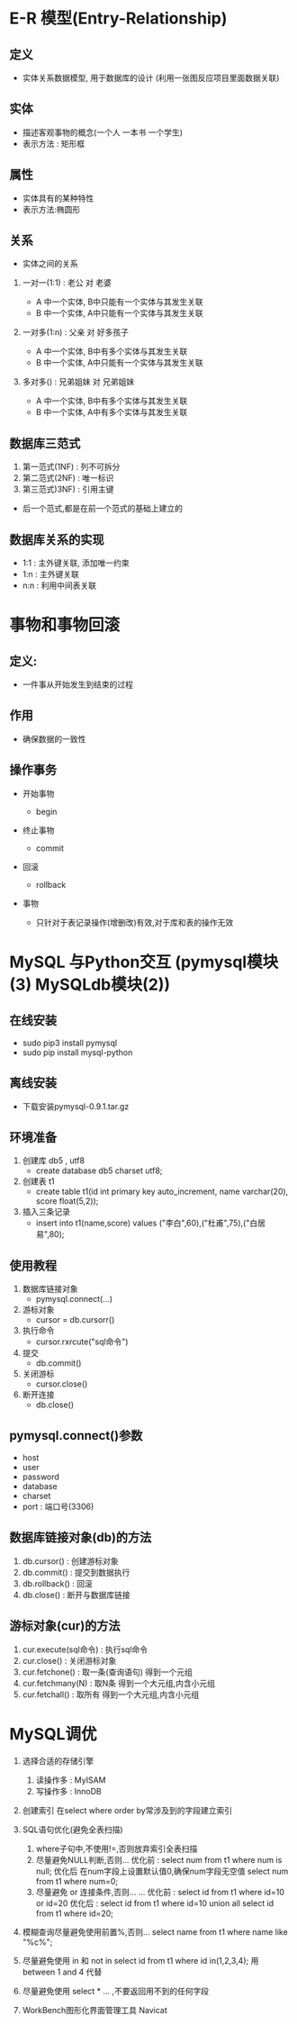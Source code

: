 # E-R 模型(Entry-Relationship)

## 定义
- 实体关系数据模型, 用于数据库的设计 (利用一张图反应项目里面数据关联)
## 实体
- 描述客观事物的概念(一个人 一本书 一个学生)
- 表示方法 : 矩形框
## 属性
- 实体具有的某种特性
- 表示方法:椭圆形
## 关系
- 实体之间的关系
1. 一对一(1:1) : 老公 对 老婆
    - A 中一个实体, B中只能有一个实体与其发生关联
    - B 中一个实体, A中只能有一个实体与其发生关联
2. 一对多(1:n) : 父亲 对 好多孩子
    - A 中一个实体, B中有多个实体与其发生关联
    - B 中一个实体, A中只能有一个实体与其发生关联

3. 多对多() : 兄弟姐妹 对 兄弟姐妹
    - A 中一个实体, B中有多个实体与其发生关联
    - B 中一个实体, A中有多个实体与其发生关联
## 数据库三范式
1. 第一范式(1NF) : 列不可拆分
2. 第二范式(2NF) : 唯一标识
3. 第三范式)3NF) : 引用主键
- 后一个范式,都是在前一个范式的基础上建立的

## 数据库关系的实现
- 1:1 : 主外键关联, 添加唯一约束
- 1:n : 主外键关联
- n:n : 利用中间表关联


# 事物和事物回滚

## 定义:
- 一件事从开始发生到结束的过程

## 作用
- 确保数据的一致性

## 操作事务
- 开始事物
    - begin

- 终止事物
    - commit
- 回滚
    - rollback

- 事物
    - 只针对于表记录操作(增删改)有效,对于库和表的操作无效


# MySQL 与Python交互 (pymysql模块(3) MySQLdb模块(2))

## 在线安装
- sudo pip3 install pymysql
- sudo pip install mysql-python
## 离线安装 
- 下载安装pymysql-0.9.1.tar.gz
## 环境准备 
1. 创建库 db5 , utf8
    - create database db5 charset utf8;
2. 创建表 t1
    - create table t1(id int primary key auto_increment, name varchar(20), score float(5,2));
3. 插入三条记录
    - insert into t1(name,score) values ("李白",60),("杜甫",75),("白居易",80);
## 使用教程
1. 数据库链接对象
    - pymysql.connect(...)
2. 游标对象 
    - cursor = db.cursorr()
3. 执行命令
    - cursor.rxrcute("sql命令")
4. 提交
    - db.commit()
5. 关闭游标
    - cursor.close()
6. 断开连接
    - db.close()

## pymysql.connect()参数
- host
- user
- password
- database
- charset
- port : 端口号(3306)

## 数据库链接对象(db)的方法
1. db.cursor() : 创建游标对象
2. db.commit() : 提交到数据执行
3. db.rollback() : 回滚
4. db.close()   : 断开与数据库链接

## 游标对象(cur)的方法
1. cur.execute(sql命令) : 执行sql命令
2. cur.close()  : 关闭游标对象
3. cur.fetchone() : 取一条(查询语句) 得到一个元组
4. cur.fetchmany(N) : 取N条     得到一个大元组,内含小元组
5. cur.fetchall() : 取所有      得到一个大元组,内含小元组


# MySQL调优
1. 选择合适的存储引擎
    1. 读操作多 : MyISAM
    2. 写操作多 : InnoDB
2. 创建索引
    在select where  order by常涉及到的字段建立索引
3. SQL语句优化(避免全表扫描)
    1. where子句中,不使用!=,否则放弃索引全表扫描
    2. 尽量避免NULL判断,否则...
      优化前 : select num from t1 where num is null;
      优化后
        在num字段上设置默认值0,确保num字段无空值
	select num from t1 where num=0;
    3. 尽量避免 or 连接条件,否则... ...
      优化前 : select id from t1 where id=10 or id=20
      优化后 :
        select id from t1 where id=10
	union all
	select id from t1 where id=20;
4. 模糊查询尽量避免使用前置%,否则...
      select name from t1 where name like "%c%";
5. 尽量避免使用 in 和 not in
      select id from t1 where id in(1,2,3,4);
      用 between 1 and 4 代替
6. 尽量避免使用 select * ... ,不要返回用不到的任何字段

5. WorkBench图形化界面管理工具
   Navicat

















